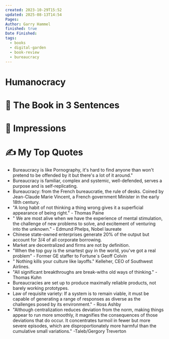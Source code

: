 ```yaml
---
created: 2023-10-29T15:52
updated: 2025-08-13T14:54
Pages: 
Author: Garry Hammel
finished: true
Date Finished: 
tags:
  - books
  - digital-garden
  - book-review
  - bureaucracy
---
```

# Humanocracy


# 🚀 The Book in 3 Sentences


# 🎨 Impressions



# ✍️ My Top  Quotes

- Bureaucracy is like Pornography, it's hard to find anyone than won't pretend to be offended by it but there's a lot of it around."
- Bureaucracy is familiar, complex and systemic, well-defended, serves a purpose and is self-replicating.
- Bureaucracy: from the French bureaucratie, the rule of desks. Coined by Jean-Claude Marie Vincent, a French government Minister in the early 18th century.
- "A long habit of not thinking a thing wrong gives it a superficial appearance of being right." - Thomas Paine
- " We are most alive when we have the experience of mental stimulation, the challenge of new problems to solve, and excitement of venturing into the unknown." - Edmund Phelps, Nobel laureate
- Chinese state-owned enterprises generate 20% of the output but account for 3/4 of all corporate borrowing.
- Market are decentralized and firms are not by definition.
- "When the top guy is the smartest guy in the world, you've got a real problem" - Former GE staffer to Fortune´s Geoff Colvin
- " Nothing kills your culture like layoffs." Kelleher, CEO of Southwest Airlines.
- "All significant breakthroughs are break-withs old ways of thinking." - Thomas Kuhn
- Bureaucracies are set up to produce maximally reliable products, not barely working prototypes.
- Law of requisite variety: If a system is to remain viable, it must be capable of generating a range of responses as diverse as the challenges posed by its environment." - Ross Ashby
- "Although centralization reduces deviation from the norm, making things appear to run more smoothly, it magnifies the consequences of those deviations that do occur. It concentrates turmoil in fewer but more severe episodes, which are disproportionately more harmful than the cumulative small variations." -Taleb/Gergory Treverton
